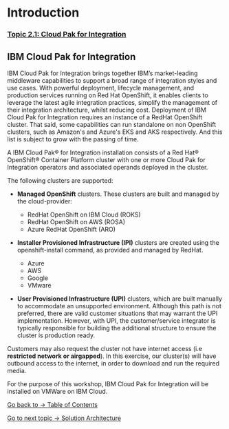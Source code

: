 # Introduction

### [Topic 2.1: Cloud Pak for Integration](README.md#ibm-cloud-pak-for-integration)

## IBM Cloud Pak for Integration

IBM Cloud Pak for Integration brings together IBM’s market-leading middleware capabilities to support a broad range of
integration styles and use cases. With powerful deployment, lifecycle management, and production services running on
Red Hat OpenShift, it enables clients to leverage the latest agile integration practices, simplify the management of
their integration architecture, whilst reducing cost. Deployment of IBM Cloud Pak for Integration requires an instance of
a RedHat OpenShift cluster. That said, some capabilities can run standalone on non OpenShift clusters, such as Amazon's
and Azure's EKS and AKS respectively. And this list is subject to grow with the passing of time.

A IBM Cloud Pak® for Integration installation consists of a Red Hat® OpenShift® Container Platform cluster with one or 
more Cloud Pak for Integration operators and associated operands deployed in the cluster.

The following clusters are supported:

- **Managed OpenShift** clusters. These clusters are built and managed by the cloud-provider:

    - RedHat OpenShift on IBM Cloud (ROKS)
    - RedHat OpenShift on AWS (ROSA)
    - Azure RedHat OpenShift (ARO)

- **Installer Provisioned Infrastructure (IPI)** clusters are created using the openshift-install command, as provided and managed by RedHat.

    - Azure
    - AWS
    - Google
    - VMware

- **User Provisioned Infrastructure (UPI)** clusters, which are built manually to accommodate an unsupported environment. Although this path is not preferred, there are valid customer situations that may warrant the UPI implementation. However, with UPI, the customer/service integrator is typically responsible for building the additional structure to ensure the cluster is production ready.

Customers may also request the cluster not have internet access (i.e **restricted network or airgapped**). In this 
exercise, our cluster(s) will have outbound access to the internet, in order to download and run the required media.

For the purpose of this workshop, IBM Cloud Pak for Integration will be installed on VMWare on IBM Cloud.

[Go back to -> Table of Contents](../README.md)

[Go to next topic -> Solution Architecture](../Architecture/README.md)